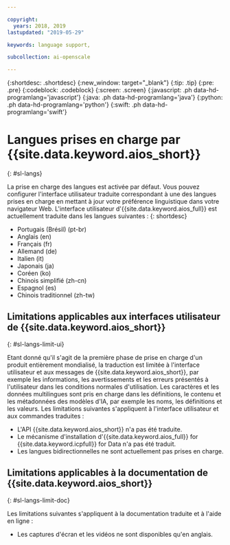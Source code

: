 ```yaml
---

copyright:
  years: 2018, 2019
lastupdated: "2019-05-29"

keywords: language support, 

subcollection: ai-openscale

---
```


{:shortdesc: .shortdesc}
{:new_window: target="_blank"}
{:tip: .tip}
{:pre: .pre}
{:codeblock: .codeblock}
{:screen: .screen}
{:javascript: .ph data-hd-programlang='javascript'}
{:java: .ph data-hd-programlang='java'}
{:python: .ph data-hd-programlang='python'}
{:swift: .ph data-hd-programlang='swift'}

# Langues prises en charge par {{site.data.keyword.aios_short}}
{: #sl-langs}

La prise en charge des langues est activée par défaut. Vous pouvez configurer l'interface utilisateur traduite correspondant à une des langues prises en charge
en mettant à jour votre préférence linguistique dans votre navigateur Web. L'interface utilisateur d'{{site.data.keyword.aios_full}} est actuellement traduite dans les langues suivantes : 
{: shortdesc}

- Portugais (Brésil) (pt-br)
- Anglais (en)
- Français (fr)
- Allemand (de)
- Italien (it)
- Japonais (ja)
- Coréen (ko)
- Chinois simplifié (zh-cn)
- Espagnol (es)
- Chinois traditionnel (zh-tw)

## Limitations applicables aux interfaces utilisateur de {{site.data.keyword.aios_short}}
{: #sl-langs-limit-ui}

Etant donné qu'il s'agit de la première phase de prise en charge d'un produit entièrement mondialisé, la traduction est limitée à l'interface utilisateur et aux messages de {{site.data.keyword.aios_short}}, par exemple les informations, les avertissements et les erreurs présentés à l'utilisateur dans les conditions normales d'utilisation. Les caractères et les données multilingues sont pris en charge dans les définitions, le contenu et les métadonnées des modèles d'IA, par exemple les noms, les définitions et les valeurs. Les limitations suivantes s'appliquent à l'interface utilisateur et aux commandes traduites :

- L'API {{site.data.keyword.aios_short}} n'a pas été traduite.
- Le mécanisme d'installation d'{{site.data.keyword.aios_full}} for {{site.data.keyword.icpfull}} for Data n'a pas été traduit.
- Les langues bidirectionnelles ne sont actuellement pas prises en charge.

## Limitations applicables à la documentation de {{site.data.keyword.aios_short}}
{: #sl-langs-limit-doc}

Les limitations suivantes s'appliquent à la documentation traduite et à l'aide en ligne :

- Les captures d'écran et les vidéos ne sont disponibles qu'en anglais.


